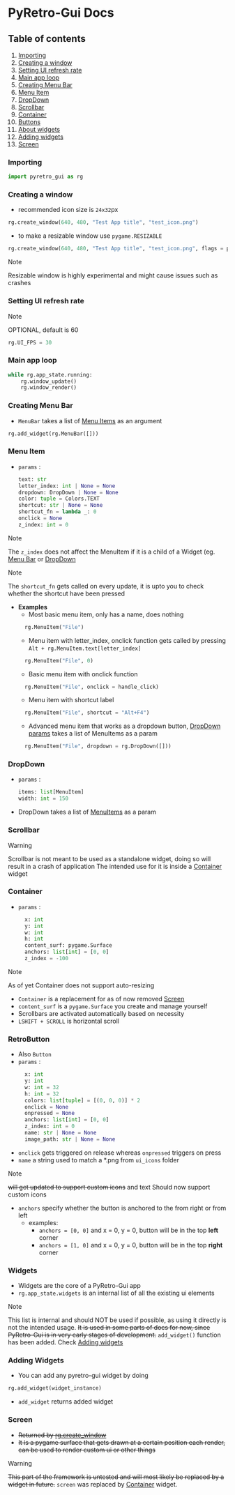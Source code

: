 # PyRetro-Gui Docs

## Table of contents
1. [Importing](#Importing)
2. [Creating a window](#Creating-a-window)
3. [Setting UI refresh rate](#Setting-UI-refresh-rate)
4. [Main app loop](#Main-app-loop)
5. [Creating Menu Bar](#Creating-Menu-Bar)
6. [Menu Item](#Menu-Item)
7. [DropDown](#DropDown)
8. [Scrollbar](#Scrollbar)
9. [Container](#Container)
10. [Buttons](#RetroButton)
11. [About widgets](#Widgets)
12. [Adding widgets](#Adding-Widgets)
13. [Screen](#Screen)


### Importing
```python
import pyretro_gui as rg
```

### Creating a window
- recommended icon size is `24x32`px
```python
rg.create_window(640, 480, "Test App title", "test_icon.png")
```
- to make a resizable window use `pygame.RESIZABLE`
```python
rg.create_window(640, 480, "Test App title", "test_icon.png", flags = pygame.RESIZABLE)
```
> [!NOTE]
> Resizable window is highly experimental and might cause issues such as crashes

### Setting UI refresh rate 
> [!NOTE]
> OPTIONAL, default is 60
```python
rg.UI_FPS = 30
```

### Main app loop
```python
while rg.app_state.running:
    rg.window_update()
    rg.window_render()
```

### Creating Menu Bar
- `MenuBar` takes a list of [Menu Items](#Menu-Item) as an argument
```python
rg.add_widget(rg.MenuBar([]))
```

### Menu Item
- `params` :
  ```python
  text: str
  letter_index: int | None = None
  dropdown: DropDown | None = None
  color: tuple = Colors.TEXT
  shortcut: str | None = None
  shortcut_fn = lambda _: 0
  onclick = None
  z_index: int = 0
  ```
> [!NOTE]
> The `z_index` does not affect the MenuItem if it is a child of a Widget (eg. [Menu Bar](#Creating-Menu-Bar) or [DropDown](#DropDown)

> [!NOTE]
> The `shortcut_fn` gets called on every update, it is upto you to check whether the shortcut have been pressed

- **Examples**
    - Most basic menu item, only has a name, does nothing
  ```python
    rg.MenuItem("File")
  ```
    - Menu item with letter_index, onclick function gets called by pressing `Alt + rg.MenuItem.text[letter_index]`
  ```python
    rg.MenuItem("File", 0)
  ```
    - Basic menu item with onclick function
  ```python
    rg.MenuItem("File", onclick = handle_click)
  ```
    - Menu item with shortcut label
  ```python
    rg.MenuItem("File", shortcut = "Alt+F4")
  ```
    - Advanced menu item that works as a dropdown button, [DropDown params](#DropDown) takes a list of MenuItems as a param
  ```python
    rg.MenuItem("File", dropdown = rg.DropDown([]))
  ```

### DropDown
- `params` :
  ```python
  items: list[MenuItem]
  width: int = 150
  ```
- DropDown takes a list of [MenuItems](#Menu-Item) as a param


### Scrollbar
> [!WARNING]
> Scrollbar is not meant to be used as a standalone widget, doing so will result in a crash of application
> The intended use for it is inside a [Container](#Container) widget

### Container
- `params` :
  ```python
    x: int
    y: int
    w: int
    h: int
    content_surf: pygame.Surface
    anchors: list[int] = [0, 0]
    z_index = -100
  ```
> [!NOTE]
> As of yet Container does not support auto-resizing

- `Container` is a replacement for as of now removed [Screen](#Screen)
- `content_surf` is a `pygame.Surface` you create and manage yourself
- Scrollbars are activated automatically based on necessity
- `LSHIFT + SCROLL` is horizontal scroll

### RetroButton
- Also `Button`
- `params` :
  ```python
    x: int
    y: int
    w: int = 32
    h: int = 32
    colors: list[tuple] = [(0, 0, 0)] * 2
    onclick = None
    onpressed = None
    anchors: list[int] = [0, 0]
    z_index: int = 0
    name: str | None = None
    image_path: str | None = None
  ```
- `onclick` gets triggered on release whereas `onpressed` triggers on press
- `name` a string used to match a *.png from `ui_icons` folder
> [!NOTE]
> ~~will get updated to support custom icons~~ and text
> Should now support custom icons
- `anchors` specify whether the button is anchored to the from right or from left
    - examples:
        - `anchors = [0, 0]` and x = 0, y = 0, button will be in the top **left** corner
        - `anchors = [1, 0]` and x = 0, y = 0, button will be in the top **right** corner

### Widgets
- Widgets are the core of a PyRetro-Gui app
- `rg.app_state.widgets` is an internal list of all the existing ui elements
> [!NOTE]
> This list is internal and should NOT be used if possible, as using it directly is not the intended usage.
> ~~It is used in some parts of docs for now, since PyRetro-Gui is in very early stages of development.~~
> `add_widget()` function has been added. Check [Adding widgets](#Adding-Widgets)

### Adding Widgets
- You can add any pyretro-gui widget by doing
```python
rg.add_widget(widget_instance)
```
- `add_widget` returns added widget

### Screen
- ~~Returned by [rg.create_window](#Creating-a-window)~~
- ~~It is a pygame surface that gets drawn at a certain position each render, can be used to render custom ui or other things~~
> [!WARNING]
> ~~This part of the framework is untested and will most likely be replaced by a widget in future.~~
> `screen` was replaced by [Container](#Container) widget.


